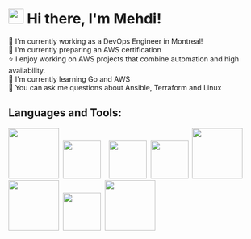 # <img src="https://raw.githubusercontent.com/iampavangandhi/iampavangandhi/master/gifs/Hi.gif" width="30px"> Hi there, I'm Mehdi!

🏢 I'm currently working as a DevOps Engineer in Montreal!</br>
🌱 I'm currently preparing an AWS certification</br>
⭐ I enjoy working on AWS projects that combine automation and high availability.</br>
🌱 I'm currently learning Go and AWS</br>
💬 You can ask me questions about Ansible, Terraform and Linux</br>

## Languages and Tools:
<div>
  <img width=100px src="https://logos-world.net/wp-content/uploads/2020/09/Linux-Logo-700x394.png">&nbsp;
  <img width=75px src="https://www.datocms-assets.com/2885/1620155117-brandhcterraformverticalcolorwhite.svg">&nbsp;&nbsp;&nbsp;
  <img width=75px src="https://static-00.iconduck.com/assets.00/ansible-icon-2048x2048-mc4z634w.png">&nbsp;
  <img width=75px src="https://upload.wikimedia.org/wikipedia/commons/thumb/9/93/Amazon_Web_Services_Logo.svg/1024px-Amazon_Web_Services_Logo.svg.png">&nbsp;
  <img width=100px src="https://upload.wikimedia.org/wikipedia/commons/thumb/0/05/Go_Logo_Blue.svg/2560px-Go_Logo_Blue.svg.png">&nbsp;
  <img width=100px src="https://www.nginx.com/wp-content/uploads/2018/08/NGINX-logo-rgb-large.png">&nbsp;
  <img width=75px src="https://www.docker.com/wp-content/uploads/2022/03/vertical-logo-monochromatic.png">&nbsp;  
  <img width=100px src="https://upload.wikimedia.org/wikipedia/commons/thumb/8/82/Gnu-bash-logo.svg/2560px-Gnu-bash-logo.svg.png">&nbsp;  
</div>

</br>

<!--
**MehdiBenIT/MehdiBenIT** is a ✨ _special_ ✨ repository because its `README.md` (this file) appears on your GitHub profile.

Here are some ideas to get you started:

- 🔭 I’m currently working on ...
- 🌱 I’m currently learning ...
- 👯 I’m looking to collaborate on ...
- 🤔 I’m looking for help with ...
- 💬 Ask me about ...
- 📫 How to reach me: ...
- 😄 Pronouns: ...
- ⚡ Fun fact: ...
-->
